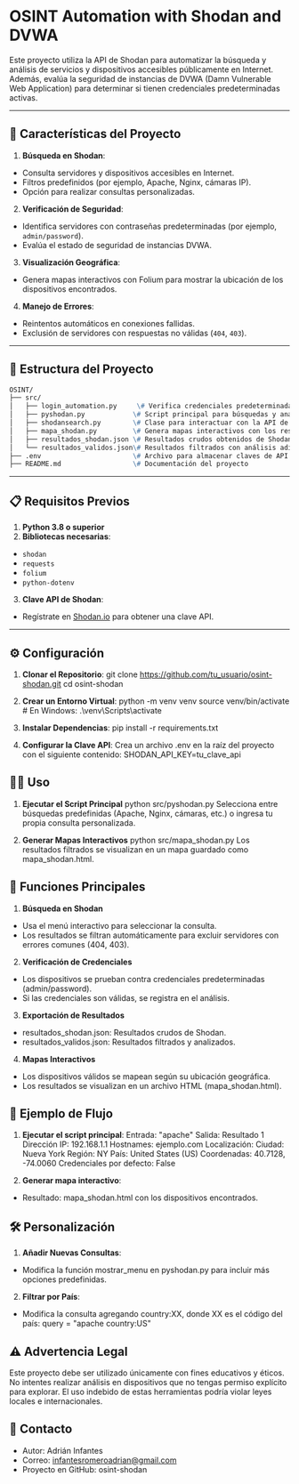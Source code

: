 # OSINT Automation with Shodan and DVWA

Este proyecto utiliza la API de Shodan para automatizar la búsqueda y análisis de servicios y dispositivos accesibles públicamente en Internet. Además, evalúa la seguridad de instancias de DVWA (Damn Vulnerable Web Application) para determinar si tienen credenciales predeterminadas activas.

---

## 🚀 **Características del Proyecto**

1. **Búsqueda en Shodan**:
  - Consulta servidores y dispositivos accesibles en Internet.
  - Filtros predefinidos (por ejemplo, Apache, Nginx, cámaras IP).
  - Opción para realizar consultas personalizadas.

2. **Verificación de Seguridad**:
  - Identifica servidores con contraseñas predeterminadas (por ejemplo, `admin/password`).
  - Evalúa el estado de seguridad de instancias DVWA.

3. **Visualización Geográfica**:
  - Genera mapas interactivos con Folium para mostrar la ubicación de los dispositivos encontrados.

4. **Manejo de Errores**:
  - Reintentos automáticos en conexiones fallidas.
  - Exclusión de servidores con respuestas no válidas (`404`, `403`).

---

## 📂 **Estructura del Proyecto**

```markdown
OSINT/
├── src/
│   ├── login_automation.py     \# Verifica credenciales predeterminadas en servidores DVWA
│   ├── pyshodan.py            \# Script principal para búsquedas y análisis
│   ├── shodansearch.py        \# Clase para interactuar con la API de Shodan
│   ├── mapa_shodan.py         \# Genera mapas interactivos con los resultados
│   ├── resultados_shodan.json \# Resultados crudos obtenidos de Shodan
│   └── resultados_validos.json\# Resultados filtrados con análisis adicional
├── .env                       \# Archivo para almacenar claves de API de forma segura
├── README.md                  \# Documentación del proyecto
```

---

## 📋 **Requisitos Previos**

1. **Python 3.8 o superior**
2. **Bibliotecas necesarias**:
  - `shodan`
  - `requests`
  - `folium`
  - `python-dotenv`
3. **Clave API de Shodan**:
  - Regístrate en [Shodan.io](https://shodan.io) para obtener una clave API.

---

## ⚙️ **Configuración**

1. **Clonar el Repositorio**:
  git clone https://github.com/tu_usuario/osint-shodan.git
  cd osint-shodan

2. **Crear un Entorno Virtual**:
  python -m venv venv
  source venv/bin/activate  # En Windows: .\venv\Scripts\activate

3. **Instalar Dependencias**:
  pip install -r requirements.txt

4. **Configurar la Clave API**:
  Crea un archivo .env en la raíz del proyecto con el siguiente contenido:
  SHODAN_API_KEY=tu_clave_api

## 🧑‍💻 **Uso**

1. **Ejecutar el Script Principal**
  python src/pyshodan.py
  Selecciona entre búsquedas predefinidas (Apache, Nginx, cámaras, etc.) o ingresa tu propia consulta personalizada.

2. **Generar Mapas Interactivos**
  python src/mapa_shodan.py
  Los resultados filtrados se visualizan en un mapa guardado como mapa_shodan.html.

## 🌟 **Funciones Principales**

1. **Búsqueda en Shodan**
  - Usa el menú interactivo para seleccionar la consulta.
  - Los resultados se filtran automáticamente para excluir servidores con errores comunes (404, 403).

2. **Verificación de Credenciales**
  - Los dispositivos se prueban contra credenciales predeterminadas (admin/password).
  - Si las credenciales son válidas, se registra en el análisis.

3. **Exportación de Resultados**
  - resultados_shodan.json: Resultados crudos de Shodan.
  - resultados_validos.json: Resultados filtrados y analizados.

4. **Mapas Interactivos**
  - Los dispositivos válidos se mapean según su ubicación geográfica.
  - Los resultados se visualizan en un archivo HTML (mapa_shodan.html).

## 📖 **Ejemplo de Flujo**

1. **Ejecutar el script principal**:
  Entrada: "apache"
  Salida:
  Resultado 1
  Dirección IP: 192.168.1.1
  Hostnames: ejemplo.com
  Localización:
    Ciudad: Nueva York
    Región: NY
    País: United States (US)
    Coordenadas: 40.7128, -74.0060
  Credenciales por defecto: False

2. **Generar mapa interactivo**:
  - Resultado: mapa_shodan.html con los dispositivos encontrados.

## 🛠️ **Personalización**

1. **Añadir Nuevas Consultas**:
  - Modifica la función mostrar_menu en pyshodan.py para incluir más opciones predefinidas.

2. **Filtrar por País**:
  - Modifica la consulta agregando country:XX, donde XX es el código del país:
  query = "apache country:US"

## ⚠️ **Advertencia Legal**

Este proyecto debe ser utilizado únicamente con fines educativos y éticos. No intentes realizar análisis en dispositivos que no tengas permiso explícito para explorar. El uso indebido de estas herramientas podría violar leyes locales e internacionales.

## 📧 **Contacto**

- Autor: Adrián Infantes
- Correo: infantesromeroadrian@gmail.com
- Proyecto en GitHub: osint-shodan